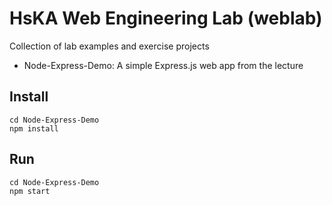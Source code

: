 # HsKA Web Engineering Lab (weblab)
Collection of lab examples and exercise projects
* Node-Express-Demo: A simple Express.js web app from the lecture


## Install

    cd Node-Express-Demo
    npm install

## Run

    cd Node-Express-Demo
    npm start
